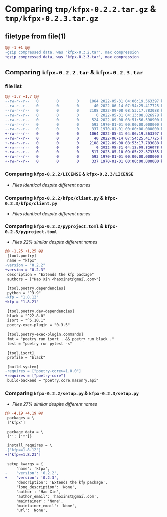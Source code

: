 # Comparing `tmp/kfpx-0.2.2.tar.gz` & `tmp/kfpx-0.2.3.tar.gz`

## filetype from file(1)

```diff
@@ -1 +1 @@
-gzip compressed data, was "kfpx-0.2.2.tar", max compression
+gzip compressed data, was "kfpx-0.2.3.tar", max compression
```

## Comparing `kfpx-0.2.2.tar` & `kfpx-0.2.3.tar`

### file list

```diff
@@ -1,7 +1,7 @@
--rw-r--r--   0        0        0     1064 2022-05-31 04:06:19.563397 kfpx-0.2.2/LICENSE
--rw-r--r--   0        0        0       40 2022-06-14 07:54:25.417725 kfpx-0.2.2/kfpx/__init__.py
--rw-r--r--   0        0        0     2108 2022-09-08 08:53:17.783088 kfpx-0.2.2/kfpx/client.py
--rw-r--r--   0        0        0        0 2022-05-31 04:13:08.826978 kfpx-0.2.2/kfpx/compiler.py
--rw-r--r--   0        0        0      524 2022-09-08 08:51:56.590900 kfpx-0.2.2/pyproject.toml
--rw-r--r--   0        0        0      593 1970-01-01 00:00:00.000000 kfpx-0.2.2/setup.py
--rw-r--r--   0        0        0      337 1970-01-01 00:00:00.000000 kfpx-0.2.2/PKG-INFO
+-rw-r--r--   0        0        0     1064 2022-05-31 04:06:19.563397 kfpx-0.2.3/LICENSE
+-rw-r--r--   0        0        0       40 2022-06-14 07:54:25.417725 kfpx-0.2.3/kfpx/__init__.py
+-rw-r--r--   0        0        0     2108 2022-09-08 08:53:17.783088 kfpx-0.2.3/kfpx/client.py
+-rw-r--r--   0        0        0        0 2022-05-31 04:13:08.826978 kfpx-0.2.3/kfpx/compiler.py
+-rw-r--r--   0        0        0      517 2023-05-10 09:05:22.373335 kfpx-0.2.3/pyproject.toml
+-rw-r--r--   0        0        0      593 1970-01-01 00:00:00.000000 kfpx-0.2.3/setup.py
+-rw-r--r--   0        0        0      337 1970-01-01 00:00:00.000000 kfpx-0.2.3/PKG-INFO
```

### Comparing `kfpx-0.2.2/LICENSE` & `kfpx-0.2.3/LICENSE`

 * *Files identical despite different names*

### Comparing `kfpx-0.2.2/kfpx/client.py` & `kfpx-0.2.3/kfpx/client.py`

 * *Files identical despite different names*

### Comparing `kfpx-0.2.2/pyproject.toml` & `kfpx-0.2.3/pyproject.toml`

 * *Files 22% similar despite different names*

```diff
@@ -1,25 +1,25 @@
 [tool.poetry]
 name = "kfpx"
-version = "0.2.2"
+version = "0.2.3"
 description = "Extends the kfp package"
 authors = ["Hao Xin <haoxinst@gmail.com>"]
 
 [tool.poetry.dependencies]
 python = "^3.9"
-kfp = "1.8.12"
+kfp = "1.8.21"
 
 [tool.poetry.dev-dependencies]
 black = "^22.8.0"
 isort = "^5.10.1"
 poetry-exec-plugin = "0.3.5"
 
 [tool.poetry-exec-plugin.commands]
 fmt = "poetry run isort . && poetry run black ."
 test = "poetry run pytest -s"
 
 [tool.isort]
 profile = "black"
 
 [build-system]
-requires = ["poetry-core>=1.0.0"]
+requires = ["poetry-core"]
 build-backend = "poetry.core.masonry.api"
```

### Comparing `kfpx-0.2.2/setup.py` & `kfpx-0.2.3/setup.py`

 * *Files 27% similar despite different names*

```diff
@@ -4,19 +4,19 @@
 packages = \
 ['kfpx']
 
 package_data = \
 {'': ['*']}
 
 install_requires = \
-['kfp==1.8.12']
+['kfp==1.8.21']
 
 setup_kwargs = {
     'name': 'kfpx',
-    'version': '0.2.2',
+    'version': '0.2.3',
     'description': 'Extends the kfp package',
     'long_description': 'None',
     'author': 'Hao Xin',
     'author_email': 'haoxinst@gmail.com',
     'maintainer': 'None',
     'maintainer_email': 'None',
     'url': 'None',
```

